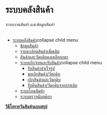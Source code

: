 # ระบบคลังสินค้า

###### ระบบงานสินค้า และข้อมูลสินค้า

  * [ระบบคลังสินค้า](http://www.smlaccount.com/manual/?page_id=220)collapse child menu
    * [ข้อมูลสินค้า](http://www.smlaccount.com/manual/?page_id=1089)
    * [รายละเอียดสินค้าเพิ่มเติม](http://www.smlaccount.com/manual/?page_id=1864)
    * [สินค้าและวัตถุดิบคงเหลือยกมา](http://www.smlaccount.com/manual/?page_id=557)
    * [ระบบเบิกจ่ายและรับสินค้า](http://www.smlaccount.com/manual/?page_id=561)collapse child menu
      * [รับสินค้าสำเร็จรูป](http://www.smlaccount.com/manual/?page_id=1491)
      * [ขอเบิกสินค้า/วัตถุดิบ](http://www.smlaccount.com/manual/?page_id=1495)
      * [เบิกสินค้าและวัตถุดิบ](http://www.smlaccount.com/manual/?page_id=1499)
      * [รับคืนสินค้า/วัตถุดิบจากการเบิก](http://www.smlaccount.com/manual/?page_id=1503)
    * [ระบบโอนสินค้า](http://www.smlaccount.com/manual/?page_id=565)
    * [ระบบตรวจนับสต๊อก](http://www.smlaccount.com/manual/?page_id=569)

  [**วีดีโอรายวันสินค้าแบบสรุป**](https://youtu.be/zit91nAtZ3Y)

